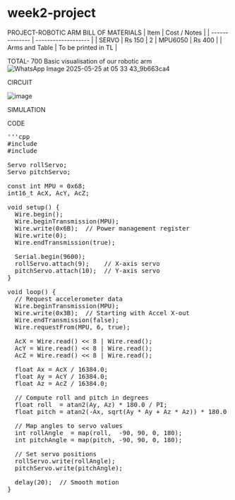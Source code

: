 # week2-project
PROJECT-ROBOTIC ARM
BILL OF MATERIALS
| Item           | Cost / Notes        |
| -------------- | ------------------- |
| SERVO          | Rs 150              | 2
| MPU6050        | Rs 400              |
| Arms and Table | To be printed in TL |

TOTAL- 700
Basic visualisation of our robotic arm
![WhatsApp Image 2025-05-25 at 05 33 43_9b663ca4](https://github.com/user-attachments/assets/203e494f-7578-4e78-b83a-a799d16ff5f6)

CIRCUIT

![image](https://github.com/user-attachments/assets/82ea6451-0f95-43a2-bf41-7e486dfc49a6)


SIMULATION

CODE
<pre>'''cpp 
#include <Wire.h>
#include <Servo.h>

Servo rollServo;
Servo pitchServo;

const int MPU = 0x68;
int16_t AcX, AcY, AcZ;

void setup() {
  Wire.begin();
  Wire.beginTransmission(MPU);
  Wire.write(0x6B);  // Power management register
  Wire.write(0);
  Wire.endTransmission(true);

  Serial.begin(9600);
  rollServo.attach(9);    // X-axis servo
  pitchServo.attach(10);  // Y-axis servo
}

void loop() {
  // Request accelerometer data
  Wire.beginTransmission(MPU);
  Wire.write(0x3B);  // Starting with Accel X-out
  Wire.endTransmission(false);
  Wire.requestFrom(MPU, 6, true);

  AcX = Wire.read() << 8 | Wire.read();
  AcY = Wire.read() << 8 | Wire.read();
  AcZ = Wire.read() << 8 | Wire.read();

  float Ax = AcX / 16384.0;
  float Ay = AcY / 16384.0;
  float Az = AcZ / 16384.0;

  // Compute roll and pitch in degrees
  float roll  = atan2(Ay, Az) * 180.0 / PI;
  float pitch = atan2(-Ax, sqrt(Ay * Ay + Az * Az)) * 180.0 / PI;

  // Map angles to servo values
  int rollAngle  = map(roll,  -90, 90, 0, 180);
  int pitchAngle = map(pitch, -90, 90, 0, 180);

  // Set servo positions
  rollServo.write(rollAngle);
  pitchServo.write(pitchAngle);

  delay(20);  // Smooth motion
}
</pre>







